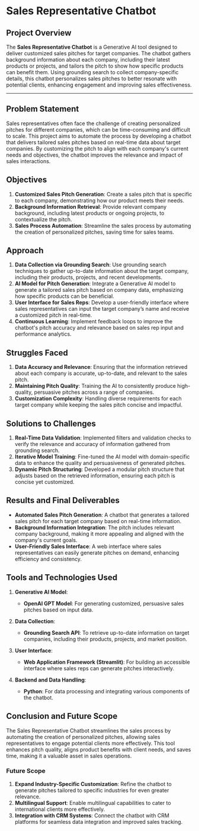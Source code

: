 # Sales Representative Chatbot

## Project Overview
The **Sales Representative Chatbot** is a Generative AI tool designed to deliver customized sales pitches for target companies. The chatbot gathers background information about each company, including their latest products or projects, and tailors the pitch to show how specific products can benefit them. Using grounding search to collect company-specific details, this chatbot personalizes sales pitches to better resonate with potential clients, enhancing engagement and improving sales effectiveness.

---

## Problem Statement
Sales representatives often face the challenge of creating personalized pitches for different companies, which can be time-consuming and difficult to scale. This project aims to automate the process by developing a chatbot that delivers tailored sales pitches based on real-time data about target companies. By customizing the pitch to align with each company's current needs and objectives, the chatbot improves the relevance and impact of sales interactions.

## Objectives
1. **Customized Sales Pitch Generation**: Create a sales pitch that is specific to each company, demonstrating how our product meets their needs.
2. **Background Information Retrieval**: Provide relevant company background, including latest products or ongoing projects, to contextualize the pitch.
3. **Sales Process Automation**: Streamline the sales process by automating the creation of personalized pitches, saving time for sales teams.

## Approach
1. **Data Collection via Grounding Search**: Use grounding search techniques to gather up-to-date information about the target company, including their products, projects, and recent developments.
2. **AI Model for Pitch Generation**: Integrate a Generative AI model to generate a tailored sales pitch based on company data, emphasizing how specific products can be beneficial.
3. **User Interface for Sales Reps**: Develop a user-friendly interface where sales representatives can input the target company’s name and receive a customized pitch in real-time.
4. **Continuous Learning**: Implement feedback loops to improve the chatbot's pitch accuracy and relevance based on sales rep input and performance analytics.

## Struggles Faced
1. **Data Accuracy and Relevance**: Ensuring that the information retrieved about each company is accurate, up-to-date, and relevant to the sales pitch.
2. **Maintaining Pitch Quality**: Training the AI to consistently produce high-quality, persuasive pitches across a range of companies.
3. **Customization Complexity**: Handling diverse requirements for each target company while keeping the sales pitch concise and impactful.

## Solutions to Challenges
1. **Real-Time Data Validation**: Implemented filters and validation checks to verify the relevance and accuracy of information gathered from grounding search.
2. **Iterative Model Training**: Fine-tuned the AI model with domain-specific data to enhance the quality and persuasiveness of generated pitches.
3. **Dynamic Pitch Structuring**: Developed a modular pitch structure that adjusts based on the retrieved information, ensuring each pitch is concise yet customized.

## Results and Final Deliverables
- **Automated Sales Pitch Generation**: A chatbot that generates a tailored sales pitch for each target company based on real-time information.
- **Background Information Integration**: The pitch includes relevant company background, making it more appealing and aligned with the company's current goals.
- **User-Friendly Sales Interface**: A web interface where sales representatives can easily generate pitches on demand, enhancing efficiency and consistency.

## Tools and Technologies Used

1. **Generative AI Model**:
   - **OpenAI GPT Model**: For generating customized, persuasive sales pitches based on input data.

2. **Data Collection**:
   - **Grounding Search API**: To retrieve up-to-date information on target companies, including their products, projects, and market position.

3. **User Interface**:
   - **Web Application Framework (Streamlit)**: For building an accessible interface where sales reps can generate pitches interactively.

4. **Backend and Data Handling**:
   - **Python**: For data processing and integrating various components of the chatbot.

## Conclusion and Future Scope
The Sales Representative Chatbot streamlines the sales process by automating the creation of personalized pitches, allowing sales representatives to engage potential clients more effectively. This tool enhances pitch quality, aligns product benefits with client needs, and saves time, making it a valuable asset in sales operations.

### Future Scope
1. **Expand Industry-Specific Customization**: Refine the chatbot to generate pitches tailored to specific industries for even greater relevance.
2. **Multilingual Support**: Enable multilingual capabilities to cater to international clients more effectively.
3. **Integration with CRM Systems**: Connect the chatbot with CRM platforms for seamless data integration and improved sales tracking.


